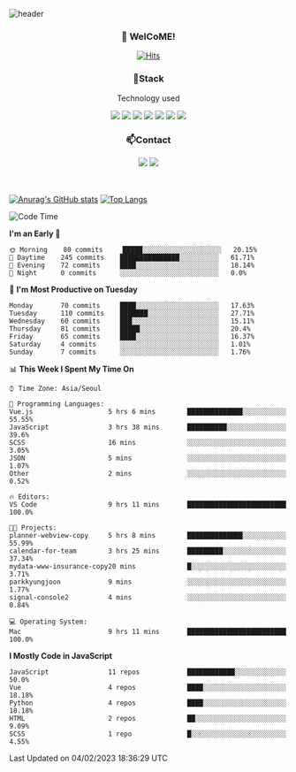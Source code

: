 ![header](https://capsule-render.vercel.app/api?type=waving&color=gradient&height=200&text=Kyungjoon&fontAlign=70&fontAlignY=40&animation=twinkling)

<h3 align="center">👋 WelCoME!</h3>

<div align=center>
  
[![Hits](https://hits.seeyoufarm.com/api/count/incr/badge.svg?url=https%3A%2F%2Fgithub.com%2Fuvula6921&count_bg=%2322BAC9&title_bg=%23827F7F&icon=iconify.svg&icon_color=%2325A27F&title=visits&edge_flat=false)](https://hits.seeyoufarm.com)
  
</div>
<h3 align="center">📌Stack</h3>
<p align="center">Technology used</p>
<div align="center"><img src="https://img.shields.io/badge/HTML5-E34F26?style=flat-square&logo=HTML5&logoColor=white"></img> <img src="https://img.shields.io/badge/CSS3-0A84FF?style=flat-square&logo=CSS3&logoColor=white"></img> <img src="https://img.shields.io/badge/JavaScript-FFCD11?style=flat-square&logo=JavaScript&logoColor=white"></img> <img src="https://img.shields.io/badge/React-00BCF6?style=flat-square&logo=React&logoColor=white"></img> <img src="https://img.shields.io/badge/jQuery-3655FF?style=flat-square&logo=jQuery&logoColor=white"></img> <img src="https://img.shields.io/badge/Ruby-E0115F?style=flat-square&logo=Ruby&logoColor=white"></img> <img src="https://img.shields.io/badge/Python-4B8BBE?style=flat-square&logo=Python&logoColor=white"></img></div>

<h3 align="center">📫Contact</h3>
<div align="center"><a href="https://velog.io/@uvula6921/"><img src="https://img.shields.io/badge/Blog-20c997?style=flat-square&logo=V&logoColor=white"/></a> <a href="pkj6921@gmail.com"><img src="https://img.shields.io/badge/Gmail-EA4335?style=flat-square&logo=Gmail&logoColor=white"/></a></div>
<br>
<br>

[![Anurag's GitHub stats](https://github-readme-stats.vercel.app/api?username=uvula6921&hide=stars,issues&show_icons=true&count_private=true&theme=tokyonight)](https://github.com/anuraghazra/github-readme-stats)
[![Top Langs](https://github-readme-stats.vercel.app/api/top-langs/?username=uvula6921&hide=css,jupyter%20notebook,html&exclude_repo=uvula6921,uvula6921.github.io&layout=compact&langs_count=8)](https://github.com/anuraghazra/github-readme-stats)

<!--START_SECTION:waka-->
![Code Time](http://img.shields.io/badge/Code%20Time-1%2C385%20hrs%2058%20mins-blue)

**I'm an Early 🐤** 

```text
🌞 Morning    80 commits     █████░░░░░░░░░░░░░░░░░░░░   20.15% 
🌆 Daytime    245 commits    ███████████████░░░░░░░░░░   61.71% 
🌃 Evening    72 commits     ████░░░░░░░░░░░░░░░░░░░░░   18.14% 
🌙 Night      0 commits      ░░░░░░░░░░░░░░░░░░░░░░░░░   0.0%

```
📅 **I'm Most Productive on Tuesday** 

```text
Monday       70 commits     ████░░░░░░░░░░░░░░░░░░░░░   17.63% 
Tuesday      110 commits    ███████░░░░░░░░░░░░░░░░░░   27.71% 
Wednesday    60 commits     ███░░░░░░░░░░░░░░░░░░░░░░   15.11% 
Thursday     81 commits     █████░░░░░░░░░░░░░░░░░░░░   20.4% 
Friday       65 commits     ████░░░░░░░░░░░░░░░░░░░░░   16.37% 
Saturday     4 commits      ░░░░░░░░░░░░░░░░░░░░░░░░░   1.01% 
Sunday       7 commits      ░░░░░░░░░░░░░░░░░░░░░░░░░   1.76%

```


📊 **This Week I Spent My Time On** 

```text
⌚︎ Time Zone: Asia/Seoul

💬 Programming Languages: 
Vue.js                   5 hrs 6 mins        ██████████████░░░░░░░░░░░   55.55% 
JavaScript               3 hrs 38 mins       ██████████░░░░░░░░░░░░░░░   39.6% 
SCSS                     16 mins             ░░░░░░░░░░░░░░░░░░░░░░░░░   3.05% 
JSON                     5 mins              ░░░░░░░░░░░░░░░░░░░░░░░░░   1.07% 
Other                    2 mins              ░░░░░░░░░░░░░░░░░░░░░░░░░   0.52%

🔥 Editors: 
VS Code                  9 hrs 11 mins       █████████████████████████   100.0%

🐱‍💻 Projects: 
planner-webview-copy     5 hrs 8 mins        ██████████████░░░░░░░░░░░   55.99% 
calendar-for-team        3 hrs 25 mins       █████████░░░░░░░░░░░░░░░░   37.34% 
mydata-www-insurance-copy20 mins             █░░░░░░░░░░░░░░░░░░░░░░░░   3.71% 
parkkyungjoon            9 mins              ░░░░░░░░░░░░░░░░░░░░░░░░░   1.77% 
signal-console2          4 mins              ░░░░░░░░░░░░░░░░░░░░░░░░░   0.84%

💻 Operating System: 
Mac                      9 hrs 11 mins       █████████████████████████   100.0%

```

**I Mostly Code in JavaScript** 

```text
JavaScript               11 repos            ████████████░░░░░░░░░░░░░   50.0% 
Vue                      4 repos             ████░░░░░░░░░░░░░░░░░░░░░   18.18% 
Python                   4 repos             ████░░░░░░░░░░░░░░░░░░░░░   18.18% 
HTML                     2 repos             ██░░░░░░░░░░░░░░░░░░░░░░░   9.09% 
SCSS                     1 repo              █░░░░░░░░░░░░░░░░░░░░░░░░   4.55%

```



 Last Updated on 04/02/2023 18:36:29 UTC
<!--END_SECTION:waka-->
